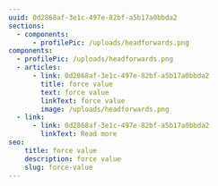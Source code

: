```yaml
---
uuid: 0d2868af-3e1c-497e-82bf-a5b17a0bbda2
sections:
  - components:
      - profilePic: /uploads/headforwards.png
components:
  - profilePic: /uploads/headforwards.png
  - articles:
      - link: 0d2868af-3e1c-497e-82bf-a5b17a0bbda2
        title: force value
        text: force value
        linkText: force value
        image: /uploads/headforwards.png
  - link:
      - link: 0d2868af-3e1c-497e-82bf-a5b17a0bbda2
        linkText: Read more
seo:
    title: force value
    description: force value
    slug: force-value
---
```

